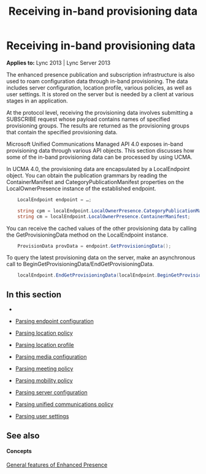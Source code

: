 ﻿---
title: Receiving in-band provisioning data
TOCTitle: Receiving in-band provisioning data
ms:assetid: a05215d3-f7ab-45d1-8452-2410640d2b5c
ms:mtpsurl: https://msdn.microsoft.com/en-us/library/Dn454636(v=office.15)
ms:contentKeyID: 57092878
ms.date: 07/24/2014
mtps_version: v=office.15
dev_langs:
- csharp
---

# Receiving in-band provisioning data


**Applies to:** Lync 2013 | Lync Server 2013

The enhanced presence publication and subscription infrastructure is also used to roam configuration data through in-band provisioning. The data includes server configuration, location profile, various policies, as well as user settings. It is stored on the server but is needed by a client at various stages in an application.

At the protocol level, receiving the provisioning data involves submitting a SUBSCRIBE request whose payload contains names of specified provisioning groups. The results are returned as the provisioning groups that contain the specified provisioning data.

Microsoft Unified Communications Managed API 4.0 exposes in-band provisioning data through various API objects. This section discusses how some of the in-band provisioning data can be processed by using UCMA.

In UCMA 4.0, the provisioning data are encapsulated by a LocalEndpoint object. You can obtain the publication grammars by reading the ContainerManifest and CategoryPublicationManifest properties on the LocalOwnerPresence instance of the established endpoint.

```csharp
    LocalEndpoint endpoint = …;

    string cpm = localEndpoint.LocalOwnerPresence.CategoryPublicationManifest;
    string cm = localEndpoint.LocalOwnerPresence.ContainerManifest;
```

You can receive the cached values of the other provisioning data by calling the GetProvisioningData method on the LocalEndpoint instance.

```csharp
    ProvisionData provData = endpoint.GetProvisioningData();
```

To query the latest provisioning data on the server, make an asynchronous call to BeginGetProvisioningData/EndGetProvisioningData.

```csharp
    localEndpoint.EndGetProvisioningData(localEndpoint.BeginGetProvisioningData(null, null));
```

## In this section

  - 

  - [Parsing endpoint configuration](parsing-endpoint-configuration.md)  

  - [Parsing location policy](parsing-location-policy.md)

  - [Parsing location profile](parsing-location-profile.md)

  - [Parsing media configuration](parsing-media-configuration.md)

  - [Parsing meeting policy](parsing-meeting-policy.md)

  - [Parsing mobility policy](parsing-mobility-policy.md)

  - [Parsing server configuration](parsing-server-configuration.md)

  - [Parsing unified communications policy](parsing-unified-communications-policy.md)

  - [Parsing user settings](parsing-user-settings.md)

## See also

#### Concepts

[General features of Enhanced Presence](general-features-of-enhanced-presence.md)

